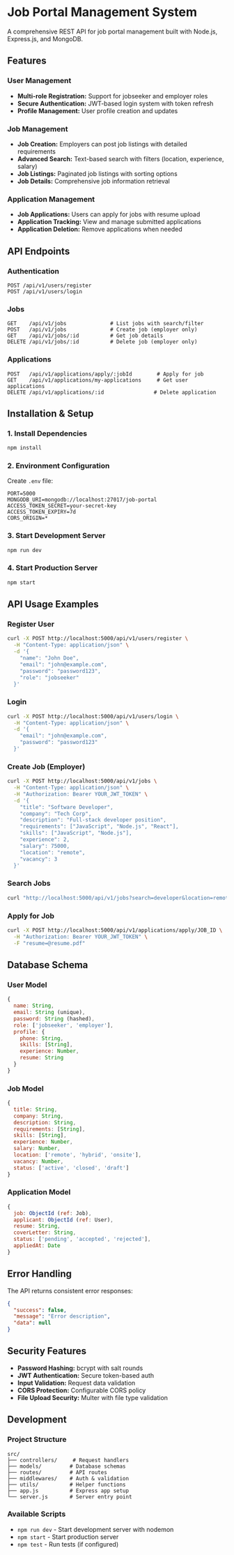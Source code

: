 # Job Portal Management System

A comprehensive REST API for job portal management built with Node.js, Express.js, and MongoDB.

## Features

### User Management
- **Multi-role Registration:** Support for jobseeker and employer roles
- **Secure Authentication:** JWT-based login system with token refresh
- **Profile Management:** User profile creation and updates

### Job Management
- **Job Creation:** Employers can post job listings with detailed requirements
- **Advanced Search:** Text-based search with filters (location, experience, salary)
- **Job Listings:** Paginated job listings with sorting options
- **Job Details:** Comprehensive job information retrieval

### Application Management
- **Job Applications:** Users can apply for jobs with resume upload
- **Application Tracking:** View and manage submitted applications
- **Application Deletion:** Remove applications when needed

## API Endpoints

### Authentication
```http
POST /api/v1/users/register
POST /api/v1/users/login
```

### Jobs
```http
GET    /api/v1/jobs              # List jobs with search/filter
POST   /api/v1/jobs              # Create job (employer only)
GET    /api/v1/jobs/:id          # Get job details
DELETE /api/v1/jobs/:id          # Delete job (employer only)
```

### Applications
```http
POST   /api/v1/applications/apply/:jobId        # Apply for job
GET    /api/v1/applications/my-applications     # Get user applications
DELETE /api/v1/applications/:id                # Delete application
```

## Installation & Setup

### 1. Install Dependencies
```bash
npm install
```

### 2. Environment Configuration
Create `.env` file:
```env
PORT=5000
MONGODB_URI=mongodb://localhost:27017/job-portal
ACCESS_TOKEN_SECRET=your-secret-key
ACCESS_TOKEN_EXPIRY=7d
CORS_ORIGIN=*
```

### 3. Start Development Server
```bash
npm run dev
```

### 4. Start Production Server
```bash
npm start
```

## API Usage Examples

### Register User
```bash
curl -X POST http://localhost:5000/api/v1/users/register \
  -H "Content-Type: application/json" \
  -d '{
    "name": "John Doe",
    "email": "john@example.com",
    "password": "password123",
    "role": "jobseeker"
  }'
```

### Login
```bash
curl -X POST http://localhost:5000/api/v1/users/login \
  -H "Content-Type: application/json" \
  -d '{
    "email": "john@example.com",
    "password": "password123"
  }'
```

### Create Job (Employer)
```bash
curl -X POST http://localhost:5000/api/v1/jobs \
  -H "Content-Type: application/json" \
  -H "Authorization: Bearer YOUR_JWT_TOKEN" \
  -d '{
    "title": "Software Developer",
    "company": "Tech Corp",
    "description": "Full-stack developer position",
    "requirements": ["JavaScript", "Node.js", "React"],
    "skills": ["JavaScript", "Node.js"],
    "experience": 2,
    "salary": 75000,
    "location": "remote",
    "vacancy": 3
  }'
```

### Search Jobs
```bash
curl "http://localhost:5000/api/v1/jobs?search=developer&location=remote&experience=2"
```

### Apply for Job
```bash
curl -X POST http://localhost:5000/api/v1/applications/apply/JOB_ID \
  -H "Authorization: Bearer YOUR_JWT_TOKEN" \
  -F "resume=@resume.pdf"
```

## Database Schema

### User Model
```javascript
{
  name: String,
  email: String (unique),
  password: String (hashed),
  role: ['jobseeker', 'employer'],
  profile: {
    phone: String,
    skills: [String],
    experience: Number,
    resume: String
  }
}
```

### Job Model
```javascript
{
  title: String,
  company: String,
  description: String,
  requirements: [String],
  skills: [String],
  experience: Number,
  salary: Number,
  location: ['remote', 'hybrid', 'onsite'],
  vacancy: Number,
  status: ['active', 'closed', 'draft']
}
```

### Application Model
```javascript
{
  job: ObjectId (ref: Job),
  applicant: ObjectId (ref: User),
  resume: String,
  coverLetter: String,
  status: ['pending', 'accepted', 'rejected'],
  appliedAt: Date
}
```

## Error Handling

The API returns consistent error responses:
```json
{
  "success": false,
  "message": "Error description",
  "data": null
}
```

## Security Features

- **Password Hashing:** bcrypt with salt rounds
- **JWT Authentication:** Secure token-based auth
- **Input Validation:** Request data validation
- **CORS Protection:** Configurable CORS policy
- **File Upload Security:** Multer with file type validation

## Development

### Project Structure
```
src/
├── controllers/     # Request handlers
├── models/         # Database schemas
├── routes/         # API routes
├── middlewares/    # Auth & validation
├── utils/          # Helper functions
├── app.js          # Express app setup
└── server.js       # Server entry point
```

### Available Scripts
- `npm run dev` - Start development server with nodemon
- `npm start` - Start production server
- `npm test` - Run tests (if configured)